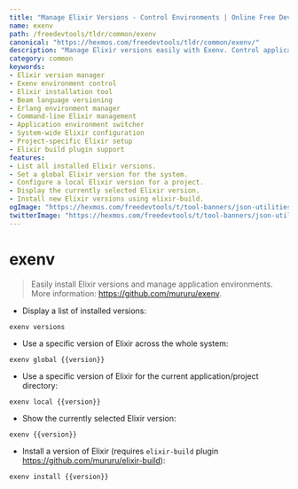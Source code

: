 ```yaml
---
title: "Manage Elixir Versions - Control Environments | Online Free DevTools by Hexmos"
name: exenv
path: /freedevtools/tldr/common/exenv
canonical: "https://hexmos.com/freedevtools/tldr/common/exenv/"
description: "Manage Elixir versions easily with Exenv. Control application environments and switch between Elixir installations seamlessly. Free online tool, no registration required."
category: common
keywords:
- Elixir version manager
- Exenv environment control
- Elixir installation tool
- Beam language versioning
- Erlang environment manager
- Command-line Elixir management
- Application environment switcher
- System-wide Elixir configuration
- Project-specific Elixir setup
- Elixir build plugin support
features:
- List all installed Elixir versions.
- Set a global Elixir version for the system.
- Configure a local Elixir version for a project.
- Display the currently selected Elixir version.
- Install new Elixir versions using elixir-build.
ogImage: "https://hexmos.com/freedevtools/t/tool-banners/json-utilities-banner.png"
twitterImage: "https://hexmos.com/freedevtools/t/tool-banners/json-utilities-banner.png"
---
```


# exenv

> Easily install Elixir versions and manage application environments.
> More information: <https://github.com/mururu/exenv>.

- Display a list of installed versions:

`exenv versions`

- Use a specific version of Elixir across the whole system:

`exenv global {{version}}`

- Use a specific version of Elixir for the current application/project directory:

`exenv local {{version}}`

- Show the currently selected Elixir version:

`exenv {{version}}`

- Install a version of Elixir (requires `elixir-build` plugin <https://github.com/mururu/elixir-build>):

`exenv install {{version}}`
